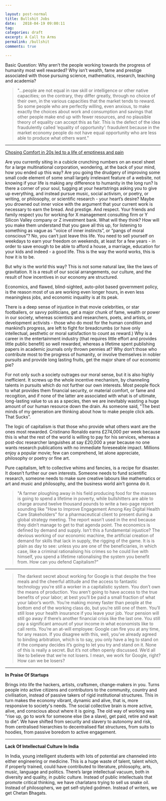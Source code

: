 ```yaml
---

layout: post-normal
title: Bullshit Jobs
date:   2018-04-19 09:00:11
tag: 
categories: draft
excerpt: A Call to Arms
permalink: /bullshit
comments: true

---
```


Basic Question: Why aren’t the people working towards the progress of humanity most well rewarded? Why isn’t wealth, fame and prestige associated with those pursuing science, mathematics, research, teaching and academia?  

> "...people are not equal in raw skill or intelligence or other native capacities; on the contrary, they differ greatly, through no choice of their own, in the various capacities that the market tends to reward. So some people who are perfectly willing, even anxious, to make exactly the choices about work and consumption and savings that other people make end up with fewer resources, and no plausible theory of equality can accept this as fair. This is the defect of the idea fraudulently called ‘equality of opportunity’: fraudulent because in the market economy people do not have equal opportunity who are less able to produce what others want."


----


[Chosing Comfort in 20s led to a life of emptiness and pain](https://nextshark.com/man-reveals-how-choosing-comfort-in-his-20s-led-to-a-life-of-emptiness-and-pain/)

Are you currently siting in a cubicle crunching numbers on an excel sheet for a large multinational corporation, wondering, at the back of your mind,  how you ended up this way? Are you going the drudgery of improving some small code element of some small largely irrelevant feature of a website, not knowing if your life is making any difference to humanity in the long run? Is there a corner of your soul, tugging at your heartstrings asking you to give up everything, and instead pursue music, social activism, or poetry, or writing, or philosophy, or scientific research - your heart’s desire? Maybe you drowned out inner voice with the argument that your current work is necessary to earn the bread. And prestige. And respect. Your friends and family respect you for working for X management consulting firm or Y Silicon Valley company or Z investment bank. What will they think? How will you make them understand that you gave all this up, for listening to something as vague as ‘’voice of inner instincts”, or “pangs of moral conscious”?  No, you can’t just leave this life. You need to sell yourself on weekdays to earn your freedom on weekends, at least for a few years - in order to save enough to be able to afford a house, a marriage, education for your kids and indeed - a good life. This is the way the world works, this is how it is to be. 

But why is the world this way? This is not some natural law, like the laws of gravitation. It is a result of our social arrangements, our culture, and the result of how incentives in our economy are structured.

Economics, and flawed, blind-sighted, auto-pilot based government policy, is the reason most of us are working even longer hours, in even less meaningless jobs, and economic inquality is at its peak. 

There is a deep sense of injustice in that movie celebrities, or star footballers, or savvy politicians, get a major chunk of fame, wealth or power in our society, whereas scientists and researchers, poets, and artists, or development activists - those who do most for the human condition and mankind’s progress, are left to fight for breadcrumbs (or have only intellectual, aesthetic or moral satisfaction to count as reward.) Why is a career in the entertainment industry (that requires little effort and provides little public benefit) so well rewarded,  whereas a lifetime spent publishing papers in academic journals only thrown pennies at?  Why don’t those who contribute most to the progress of humanity, or involve themselves in nobler pursuits and provide long lasting fruits, get the major share of our economic pie?

For not only such a society outrages our moral sense, but it is also highly inefficient. It screws up the whole incentive mechanism, by channeling talents in pursuits which do not further our own interests. Most people flock to what provides them  financial security, or material comfort, or fame and recogition, and if none of the latter are associated with what is of ultimate, long-lasting value to us as a species, then we are inevitably wasting a huge amount of our human resource down the drain.  As someone said, "The best minds of my generation are thinking about how to make people click ads. That Sucks”.


The logic of capitalism is that those who provide what others want are the ones most rewarded. Cristinano Ronaldo earns  £274,000 per week because this is what the rest of the world is willing to pay for his services, whereas a post-doc researcher languishes at say £20,000 a year because no one wants research publications with no immediate foreseeable impact. Millions enjoy a popular movie; few can comprehend, let alone appreciate, philosophy or poetry or fine art. 

Pure capitalism, left to collective whims and fancies, is a recipe for disaster. It doesn’t further our own interests. Someone needs to fund scientific research, someone needs to make sure creative labours like mathematics or art and music and philosophy, and the business world ain’t gonna do it.


> "A farmer ploughing away in his field producing food for the masses is going to spend a lifetime in poverty, while bullshitters are able to charge around twelve thousand pounds to write a two-page report sounding like "How to Improve Engagement Among Key Digital Health Care Stakeholders" for a pharmaceutical client to present during a global strategy meeting. The report wasn’t used in the end because they didn’t manage to get to that agenda point. The economics is defined by demand and supply. Isn’t this a fundamental injustice? The devious working of our economic machine, the artificial creation of demand for skills that lack in supply, the rigging of the game. It is is plain as day to see: unless you are one of the beneficiaries, in which case, like a criminal rationalising his crimes so he could live with himself, you spend a lifetime rationalising the system you benefit from. How can you defend Capitalism?"

-----


> The darkest secret about working for Google is that despite the free meals and the cheerful attitude and the access to fantastic technology you’re still a worker in a capitalistic system. You don’t own the means of production. You aren’t going to have access to the true benefits of your labor; at best you’ll be paid a small fraction of what your labor’s worth. You’re making money faster than people at the bottom end of the working class do, but you’re still one of them. You’ll still lose your health insurance if you leave your job. Your pension will still go away if there’s another financial crisis like the last one. You still pay a significant amount of your income in what economists like to call rents. You’re an at-will employee: Google can fire you at any time, for any reason. If you disagree with this, well, you’ve already agreed to binding arbitration, which is to say, you only have a leg to stand on if the company decides it’s going to let you try and stand on it.
None of this is really a secret. But it’s not often openly discussed. We’d all like to believe that we’re not losers. I mean, we work for Google, right? How can we be losers? 


----


**In Praise Of Startups**

Brings into life the hackers, artists, craftsmen, change-makers in you. Turns people into active citizens and contributors to the community, country and civilisation, instead of passive takers of rigid institutional structures. 
This in turn makes the economy vibrant, dynamic and alive, that is, more responsive to society's needs.  The social collective brain is more active, alive, and conscious about where it is going. The old way of working was “rise up, go to work for someone else (be a slave), get paid, retire and wait to die”. We have shifted from security and slavery to autonomy and risk, from centralised hierarchies to decentralised flat structures, from suits to hoodies, from passive boredom to active engagement.


-----

**Lack Of Intellectual Culture In India**

In India, young intelligent students with lots of potential are channeled into either engineering or medicine. This is a huge waste of talent, talent which, if properly trained, could have contributed to literature, philosophy, arts, music, language and politics. There’s large intellectual vacuum, both in diversity and quality, in public culture.   Instead of public intellectuals that promote critical thinking, we have charlatans trying to sell us snake oil.  Instead of philosophers, we get self-styled godmen.  Instead of writers, we get Chetan Bhagats. 




 

